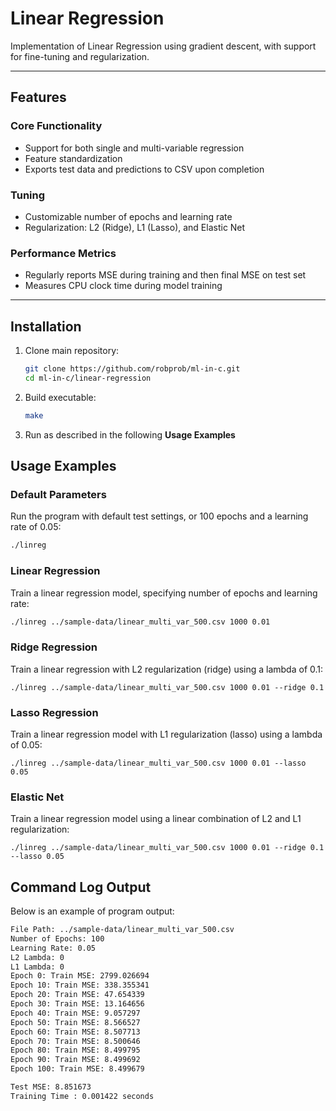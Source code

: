 # Linear Regression
Implementation of Linear Regression using gradient descent, with support for fine-tuning and regularization.

---
## Features
### Core Functionality
- Support for both single and multi-variable regression
- Feature standardization
- Exports test data and predictions to CSV upon completion

### Tuning
- Customizable number of epochs and learning rate
- Regularization: L2 (Ridge), L1 (Lasso), and Elastic Net

### Performance Metrics
- Regularly reports MSE during training and then final MSE on test set
- Measures CPU clock time during model training

---

## Installation
1. Clone main repository:
   ```bash
   git clone https://github.com/robprob/ml-in-c.git
   cd ml-in-c/linear-regression
   ```
2. Build executable:
   ```bash
   make
   ```
3. Run as described in the following **Usage Examples**

## Usage Examples
### Default Parameters
Run the program with default test settings, or 100 epochs and a learning rate of 0.05:
```bash
./linreg
```
### Linear Regression
Train a linear regression model, specifying number of epochs and learning rate:
```bash
./linreg ../sample-data/linear_multi_var_500.csv 1000 0.01
```
### Ridge Regression
Train a linear regression with L2 regularization (ridge) using a lambda of 0.1:
```base
./linreg ../sample-data/linear_multi_var_500.csv 1000 0.01 --ridge 0.1
```
### Lasso Regression
Train a linear regression model with L1 regularization (lasso) using a lambda of 0.05:
```base
./linreg ../sample-data/linear_multi_var_500.csv 1000 0.01 --lasso 0.05
```
### Elastic Net
Train a linear regression model using a linear combination of L2 and L1 regularization:
```base
./linreg ../sample-data/linear_multi_var_500.csv 1000 0.01 --ridge 0.1 --lasso 0.05
```
## Command Log Output
Below is an example of program output:
```bash
File Path: ../sample-data/linear_multi_var_500.csv
Number of Epochs: 100
Learning Rate: 0.05
L2 Lambda: 0
L1 Lambda: 0
Epoch 0: Train MSE: 2799.026694
Epoch 10: Train MSE: 338.355341
Epoch 20: Train MSE: 47.654339
Epoch 30: Train MSE: 13.164656
Epoch 40: Train MSE: 9.057297
Epoch 50: Train MSE: 8.566527
Epoch 60: Train MSE: 8.507713
Epoch 70: Train MSE: 8.500646
Epoch 80: Train MSE: 8.499795
Epoch 90: Train MSE: 8.499692
Epoch 100: Train MSE: 8.499679

Test MSE: 8.851673
Training Time : 0.001422 seconds
```


